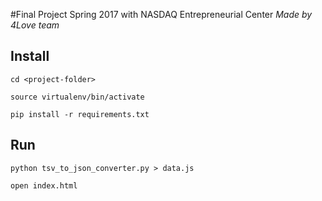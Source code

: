 #Final Project Spring 2017 with NASDAQ Entrepreneurial Center
*Made by 4Love team*

## Install
`cd <project-folder>`

`source virtualenv/bin/activate`

`pip install -r requirements.txt`

## Run
`python tsv_to_json_converter.py > data.js`

`open index.html`
